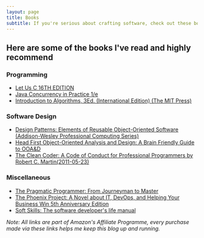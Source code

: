 ```yaml
---
layout: page
title: Books
subtitle: If you're serious about crafting software, check out these books.
---
```


## Here are some of the books I've read and highly recommend

### Programming
- [Let Us C 16TH EDITION][let-us-c]
- [Java Concurrency in Practice 1/e][java-concurrency]
- [Introduction to Algorithms, 3Ed. (International Edition) (The MIT Press)][intro-to-algos]

### Software Design
- [Design Patterns: Elements of Reusable Object-Oriented Software (Addison-Wesley Professional Computing Series)][design-patterns]
- [Head First Object-Oriented Analysis and Design: A Brain Friendly Guide to OOA&D][hf-ooad]
- [The Clean Coder: A Code of Conduct for Professional Programmers by Robert C. Martin(2011-05-23)][clean-coder]

### Miscellaneous 
- [The Pragmatic Programmer: From Journeyman to Master][pragmatic-programmer]
- [The Phoenix Project: A Novel about IT, DevOps, and Helping Your Business Win 5th Anniversary Edition][pheonix-project]
- [Soft Skills: The software developer's life manual][soft-skills]

_Note: All links are part of Amazon's Affiliate Programme, every purchase made via these links helps me keep this blog up and running._



[clean-coder]: https://amzn.to/390QPXO
[pragmatic-programmer]: https://amzn.to/38UVOZG
[design-patterns]: https://amzn.to/2x2dFAG
[hf-ooad]: https://amzn.to/2INXDgA
[intro-to-algos]: https://amzn.to/2Qkas6w
[pheonix-project]: https://amzn.to/3aVTHGs
[let-us-c]: https://amzn.to/3d5TvGP
[java-concurrency]: https://amzn.to/33olEV9
[soft-skills]: https://amzn.to/2IROOTa